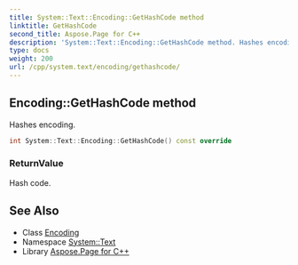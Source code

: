 ```yaml
---
title: System::Text::Encoding::GetHashCode method
linktitle: GetHashCode
second_title: Aspose.Page for C++
description: 'System::Text::Encoding::GetHashCode method. Hashes encoding in C++.'
type: docs
weight: 200
url: /cpp/system.text/encoding/gethashcode/
---
```

## Encoding::GetHashCode method


Hashes encoding.

```cpp
int System::Text::Encoding::GetHashCode() const override
```


### ReturnValue

Hash code.

## See Also

* Class [Encoding](../)
* Namespace [System::Text](../../)
* Library [Aspose.Page for C++](../../../)

